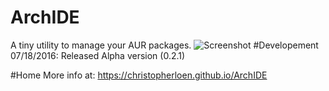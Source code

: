 # ArchIDE
A tiny utility to manage your AUR packages.
<img src="https://s31.postimg.org/bw165z58r/demo.png" alt="Screenshot">
#Developement
07/18/2016: Released Alpha version (0.2.1)

#Home
More info at: https://christopherloen.github.io/ArchIDE
